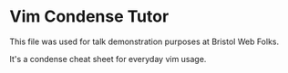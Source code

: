 # Vim Condense Tutor

This file was used for talk demonstration purposes at Bristol Web Folks.

It's a condense cheat sheet for everyday vim usage.
